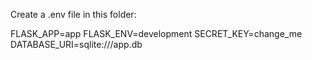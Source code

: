 Create a .env file in this folder:

FLASK_APP=app
FLASK_ENV=development
SECRET_KEY=change_me
DATABASE_URI=sqlite:///app.db